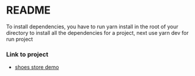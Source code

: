 # README #

To install dependencies, you have to run yarn install in the root of your directory to install all the dependencies for a project, next use yarn dev for run project

### Link to project ###

* [shoes store demo ](https://shoes-store-demo.vercel.app/)
